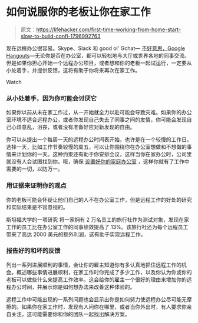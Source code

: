 # 如何说服你的老板让你在家工作

> 原文：<https://lifehacker.com/first-time-working-from-home-start-slow-to-build-confi-1796992763>

现在远程办公很容易。Skype、Slack 和 good ol' Gchat— [不好意思，Google Hangouts](http://jezebel.com/goodbye-gchat-hello-chaos-1796430899)—无论你是否在办公室，都可以轻松地与大厅或世界各地的同事交流。但是如果你担心开始一个远程办公项目，或者想和你的老板一起试运行，一定要从小处着手，并提供反馈，这将有助于你将来再次在家工作。

Watch

### 从小处着手，因为你可能会讨厌它

如果你以前从未在家工作过，从一开始就全力以赴可能会导致灾难。如果你的办公室环境不适合远程办公，或者你发现自己失去了同事之间的友情，你可能会发现自己心烦意乱，沮丧，或者没有准备好应对新发现的自由。

你可以从提出一个每周一天的远程办公时间表开始，也许是在一个较慢的工作日。选择一天，比如工作节奏较慢的周五，可以让你围绕你在办公室想做和不想做的事情来计划你的一天。这种约束还有助于你安排会议，这样当你在家办公时，公司里就没有人会试图找到你。哦，确保 [设置好你的家庭办公室](http://lifehacker.com/how-to-find-the-perfect-remote-working-setup-for-you-1702126362) ，这样你就有了工作中需要的一切，以防万一。

### 用证据来证明你的观点

你的老板可能会怀疑让他们自己的人不在办公室工作，但是远程工作的好处的研究和实际结果是不容忽视的。

斯坦福大学的一项研究 将一家拥有 2 万名员工的旅行社作为测试对象，发现在家工作的员工比在办公室工作的同事绩效提高了 13%。该旅行社还为每个远程员工带来了高达 2000 美元的额外利润，这有助于实现远程工作。

### 报告好的和坏的反馈

列出一系列进展顺利的事情，会让你的雇主知道你有多认真地抓住远程工作的机会。概述哪些事情进展顺利，在家工作时你完成了多少工作，以及你认为你或你的老板可以做些什么来提高工作效率。这会给你的雇主一个很好的理由来增加你的远程办公时间，并展示你是如何想办法来改善这种体验的。

远程工作中可能出现的一系列问题也会显示出你是如何努力使远程办公尽可能无摩擦的。如果你在家工作时，发现有人问你在哪里，或者当你外出时，有人要求你亲自关注，这可能需要你和你的团队一起找出解决方案。